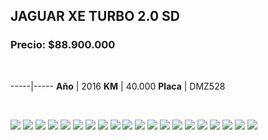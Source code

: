 ## JAGUAR XE TURBO 2.0 SD

### Precio: $88.900.000

<p>&nbsp;</p>

-----|-----
**Año** | 2016
**KM** | 40.000
**Placa** | DMZ528


<p>&nbsp;</p>

<img src="images/Jaguar DMZ528.jpeg?raw=true"/>
<img src="images/Jaguar DMZ528 - 1.jpeg?raw=true"/>
<img src="images/Jaguar DMZ528 - 10.jpeg?raw=true"/>
<img src="images/Jaguar DMZ528 - 11.jpeg?raw=true"/>
<img src="images/Jaguar DMZ528 - 12.jpeg?raw=true"/>
<img src="images/Jaguar DMZ528 - 13.jpeg?raw=true"/>
<img src="images/Jaguar DMZ528 - 14.jpeg?raw=true"/>
<img src="images/Jaguar DMZ528 - 15.jpeg?raw=true"/>
<img src="images/Jaguar DMZ528 - 16.jpeg?raw=true"/>
<img src="images/Jaguar DMZ528 - 17.jpeg?raw=true"/>
<img src="images/Jaguar DMZ528 - 18.jpeg?raw=true"/>
<img src="images/Jaguar DMZ528 - 2.jpeg?raw=true"/>
<img src="images/Jaguar DMZ528 - 21.jpeg?raw=true"/>
<img src="images/Jaguar DMZ528 - 25.jpeg?raw=true"/>
<img src="images/Jaguar DMZ528 - 3.jpeg?raw=true"/>
<img src="images/Jaguar DMZ528 - 4.jpeg?raw=true"/>
<img src="images/Jaguar DMZ528 - 6.jpeg?raw=true"/>
<img src="images/Jaguar DMZ528 - 7.jpeg?raw=true"/>
<img src="images/Jaguar DMZ528 - 8.jpeg?raw=true"/>
<img src="images/Jaguar DMZ528 - 9.jpeg?raw=true"/>

